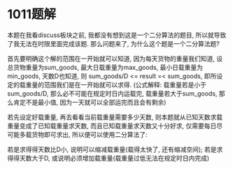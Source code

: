 # 1011题解

本题在我看discuss板块之前, 我都没有想到这是一个二分算法的题目, 所以就导致了我无法在时限里面完成该题. 那么问题来了, 为什么这个题是一个二分算法题?

首先要明确这个解的范围在一开始就可以知道, 因为每天货物的重量我们知道, 设总货物重量为sum_goods, 最大日载重量为max_goods, 最小日载重量为min_goods, 天数D也知道, 则 sum_goods/D <= result =< sum_goods, 即所设定的载重量的范围我们是在一开始就可以求得. (公式解释: 载重量若是小于sum_goods/D, 那么必不可能在规定时日内运载完, 载重量若大于sum_goods, 那么肯定不是最小值, 因为一天就可以全部运完而且会有剩余)

若先设定好载重量, 再去看看当前载重量需要多少天数, 则本题就从已知天数求载重量变成了已知载重量求天数, 而且已知载重量求天数又十分好求, 仅需要每日尽可能多载货物即可求出, 所以便可以使用二分算法了:

若是求得得天数比D小, 说明可以缩减载重量(载得太快了, 还有缩减空间); 若是求得得天数大于D, 或说明必须增加载重量(载重量过低无法在规定时日内完成)

